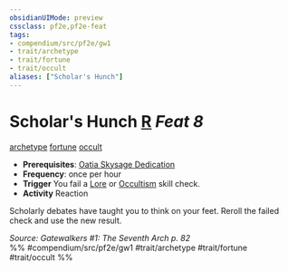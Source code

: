 ```yaml
---
obsidianUIMode: preview
cssclass: pf2e,pf2e-feat
tags:
- compendium/src/pf2e/gw1
- trait/archetype
- trait/fortune
- trait/occult
aliases: ["Scholar's Hunch"]
---
```

# Scholar's Hunch  [R](chapter-9-playing-the-game.md#Actions "Reaction") *Feat 8*  
[archetype](archetype.md "Archetype Feat Trait")  [fortune](fortune.md "Fortune Effect Trait")  [occult](occult.md "Occult Tradition Trait")  

- **Prerequisites**: [Oatia Skysage Dedication](oatia-skysage-dedication-gw1.md)
- **Frequency**: once per hour
- **Trigger** You fail a [Lore](skills.md#Lore) or [Occultism](skills.md#Occultism) skill check.
- **Activity** Reaction

Scholarly debates have taught you to think on your feet. Reroll the failed check and use the new result.

*Source: Gatewalkers #1: The Seventh Arch p. 82*  
%% #compendium/src/pf2e/gw1 #trait/archetype #trait/fortune #trait/occult %%